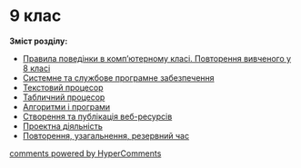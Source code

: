 <div id="hypercomments_widget" class="js-hypercomments-widget invisible"></div>

# 9 клас

<b>Зміст розділу:</b><br>

<ul class="articles" type="disc">
    <li><a href="5/povtorennya.md">Правила поведінки в комп’ютерному класі. Повторення вивченого у 8 класі</a></li>
    <li><a href="5/programne_zabezpechennya.md">Системне та службове програмне забезпечення</a></li>
    <li><a href="5/tekst_procesor.md">Текстовий процесор</a></li>
    <li><a href="5/tabl_procesor.md">Табличний процесор</a></li>
    <li><a href="5/algorytmy_ta_programy.md">Алгоритми і програми</a></li>
    <li><a href="5/veb_resursy.md">Створення та публікація веб-ресурсів</a></li>
    <li><a href="5/proektna_diyalnyst.md">Проектна діяльність</a></li>
    <li><a href="5/rezerv.md">Повторення, узагальнення, резервний час</a></li>
</ul>

<div class="js-hypercomments-container">
<a href="http://hypercomments.com" class="hc-link" title="comments widget">comments powered by HyperComments</a>
</div>
